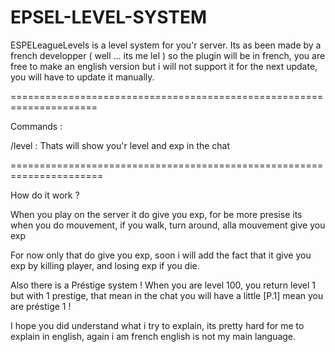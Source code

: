 # EPSEL-LEVEL-SYSTEM
ESPELeagueLevels is a level system for you'r server.
Its as been made by a french developper ( well ... its me lel ) so the plugin will be in french, you are free to make an english version but i will not support it for the next update, you will have to update it manually.



=====================================================================

Commands :

/level : Thats will show you'r level and exp in the chat

======================================================================

How do it work ?

When you play on the server it do give you exp, for be more presise its when you do mouvement, if you walk, turn around, alla mouvement give you exp   

For now only that do give you exp, soon i will add the fact that it give you exp by killing player, and losing exp if you die.


Also there is a Préstige system ! When you are level 100, you return level 1 but with 1 prestige, that mean in the chat you will have a little [P.1] mean you are préstige 1 !



I hope you did understand what i try to explain, its pretty hard for me to explain in english, again i am french english is not my main language.
